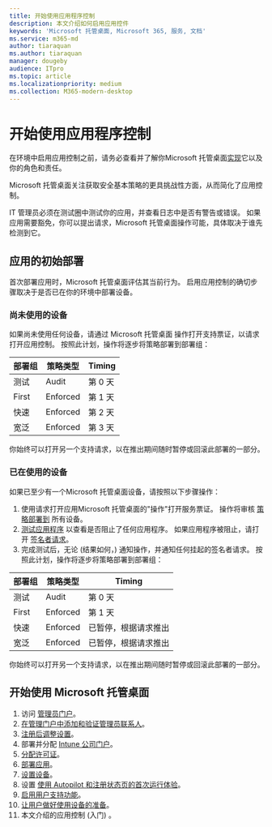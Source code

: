 ```yaml
---
title: 开始使用应用程序控制
description: 本文介绍如何启用应用控件
keywords: 'Microsoft 托管桌面, Microsoft 365, 服务, 文档'
ms.service: m365-md
author: tiaraquan
ms.author: tiaraquan
manager: dougeby
audience: ITpro
ms.topic: article
ms.localizationpriority: medium
ms.collection: M365-modern-desktop
---
```


# <a name="get-started-with-app-control"></a>开始使用应用程序控制

在环境中启用应用控制之前，请务必查看并了解你Microsoft 托管桌面[实现](../service-description/app-control.md)它以及你的角色和责任。

Microsoft 托管桌面关注获取安全基本策略的更具挑战性方面，从而简化了应用控制。

IT 管理员必须在测试圈中测试你的应用，并查看日志中是否有警告或错误。 如果应用需要豁免，你可以提出请求，Microsoft 托管桌面操作可能，具体取决于谁先检测到它。

## <a name="initial-deployment-of-apps"></a>应用的初始部署

首次部署应用时，Microsoft 托管桌面评估其当前行为。 启用应用控制的确切步骤取决于是否已在你的环境中部署设备。

### <a name="devices-not-yet-in-use"></a>尚未使用的设备

如果尚未使用任何设备，请通过 Microsoft 托管桌面 操作打开支持票证，以请求打开应用控制。 按照此计划，操作将逐步将策略部署到部署组：

| 部署组 | 策略类型 | Timing |
| ------ | ------ | ------ |
| 测试 |  Audit |  第 0 天 |
| First | Enforced | 第 1 天 |
| 快速 | Enforced |  第 2 天 |
| 宽泛 | Enforced |  第 3 天 |

你始终可以打开另一个支持请求，以在推出期间随时暂停或回滚此部署的一部分。

### <a name="devices-already-in-use"></a>已在使用的设备

如果已至少有一个Microsoft 托管桌面设备，请按照以下步骤操作：

1. 使用请求打开应用Microsoft 托管桌面的"操作"打开服务票证。 操作将审核 [策略部署到](../service-description/app-control.md#audit-policy) 所有设备。
2. [测试应用程序](../working-with-managed-desktop/work-with-app-control.md#add-a-new-app) 以查看是否阻止了任何应用程序。 如果应用程序被阻止，请打开 [签名者请求](../working-with-managed-desktop/work-with-app-control.md#add-or-remove-a-trusted-signer)。
3. 完成测试后，无论 (结果如何，) 通知操作，并通知任何挂起的签名者请求。 按照此计划，操作将逐步将策略部署到部署组：

| 部署组 | 策略类型 | Timing |
| ------ | ------ | ------ |
| 测试     | Audit |  第 0 天 |
| First     | Enforced | 第 1 天 |
| 快速     | Enforced |  已暂停，根据请求推出 |
| 宽泛     | Enforced |  已暂停，根据请求推出 |

你始终可以打开另一个支持请求，以在推出期间随时暂停或回滚此部署的一部分。

## <a name="steps-to-get-started-with-microsoft-managed-desktop"></a>开始使用 Microsoft 托管桌面

1. 访问 [管理员门户](access-admin-portal.md)。
1. [在管理门户中添加和验证管理员联系人](add-admin-contacts.md)。
1. [注册后调整设置](conditional-access.md)。
1. 部署并分配 [Intune 公司门户](company-portal.md)。
1. [分配许可证](assign-licenses.md)。
1. [部署应用](deploy-apps.md)。
1. [设置设备](set-up-devices.md)。
1. 设置 [使用 Autopilot 和注册状态页的首次运行体验](esp-first-run.md)。
1. [启用用户支持功能](enable-support.md)。
1. [让用户做好使用设备的准备](get-started-devices.md)。
1. 本文介绍的应用控制 (入门) 。
